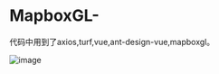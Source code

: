 # MapboxGL-
代码中用到了axios,turf,vue,ant-design-vue,mapboxgl。

![image](https://github.com/happyport/MapboxGL-Typhoon/blob/master/mapbox_tracktyphoon.gif)

